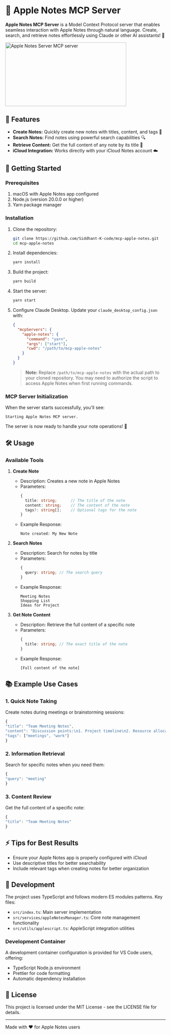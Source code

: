 # 📝 Apple Notes MCP Server

**Apple Notes MCP Server** is a Model Context Protocol server that enables seamless interaction with Apple Notes through natural language. Create, search, and retrieve notes effortlessly using Claude or other AI assistants! 🎉

<a href="https://glama.ai/mcp/servers/ayr26szokg">
  <img width="380" height="200" src="https://glama.ai/mcp/servers/ayr26szokg/badge" alt="Apple Notes Server MCP server" />
</a>

## 🎯 Features

- **Create Notes:** Quickly create new notes with titles, content, and tags 📝
- **Search Notes:** Find notes using powerful search capabilities 🔍
- **Retrieve Content:** Get the full content of any note by its title 📖
- **iCloud Integration:** Works directly with your iCloud Notes account ☁️

## 🚀 Getting Started

### Prerequisites

1. macOS with Apple Notes app configured
2. Node.js (version 20.0.0 or higher)
3. Yarn package manager

### Installation

1. Clone the repository:

   ```bash
   git clone https://github.com/Siddhant-K-code/mcp-apple-notes.git
   cd mcp-apple-notes
   ```

2. Install dependencies:

   ```bash
   yarn install
   ```

3. Build the project:

   ```bash
   yarn build
   ```

4. Start the server:
   ```bash
   yarn start
   ```

5. Configure Claude Desktop. Update your `claude_desktop_config.json` with:
   ```json
   {
     "mcpServers": {
       "apple-notes": {
         "command": "yarn",
         "args": ["start"],
         "cwd": "/path/to/mcp-apple-notes"
       }
     }
   }
   ```

   > **Note:** Replace `/path/to/mcp-apple-notes` with the actual path to your cloned repository.
   > You may need to authorize the script to access Apple Notes when first running commands.

### MCP Server Initialization

When the server starts successfully, you'll see:
```
Starting Apple Notes MCP server.
```

The server is now ready to handle your note operations! 🎉

## 🛠️ Usage

### Available Tools

1. **Create Note**

   - Description: Creates a new note in Apple Notes
   - Parameters:
     ```typescript
     {
       title: string;      // The title of the note
       content: string;    // The content of the note
       tags?: string[];    // Optional tags for the note
     }
     ```
   - Example Response:
     ```
     Note created: My New Note
     ```

2. **Search Notes**

   - Description: Search for notes by title
   - Parameters:
     ```typescript
     {
       query: string; // The search query
     }
     ```
   - Example Response:
     ```
     Meeting Notes
     Shopping List
     Ideas for Project
     ```

3. **Get Note Content**
   - Description: Retrieve the full content of a specific note
   - Parameters:
     ```typescript
     {
       title: string; // The exact title of the note
     }
     ```
   - Example Response:
     ```
     [Full content of the note]
     ```

## 📚 Example Use Cases

### 1. Quick Note Taking

Create notes during meetings or brainstorming sessions:

```ts
{
"title": "Team Meeting Notes",
"content": "Discussion points:\n1. Project timeline\n2. Resource allocation",
"tags": ["meetings", "work"]
}
```

### 2. Information Retrieval

Search for specific notes when you need them:

```ts
{
"query": "meeting"
}
```

### 3. Content Review

Get the full content of a specific note:

```ts
{
"title": "Team Meeting Notes"
}
```

## ⚡ Tips for Best Results

- Ensure your Apple Notes app is properly configured with iCloud
- Use descriptive titles for better searchability
- Include relevant tags when creating notes for better organization

## 🔧 Development

The project uses TypeScript and follows modern ES modules patterns. Key files:

- `src/index.ts`: Main server implementation
- `src/services/appleNotesManager.ts`: Core note management functionality
- `src/utils/applescript.ts`: AppleScript integration utilities

### Development Container

A development container configuration is provided for VS Code users, offering:

- TypeScript Node.js environment
- Prettier for code formatting
- Automatic dependency installation

## 📄 License

This project is licensed under the MIT License - see the LICENSE file for details.

---

Made with ❤️ for Apple Notes users